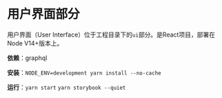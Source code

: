 # 用户界面部分

用户界面（User Interface）位于工程目录下的`ui`部分。是React项目，部署在Node V14+版本上。

**依赖**：graphql

**安装**：`NODE_ENV=development yarn install --no-cache`

**运行**：`yarn start` `yarn storybook --quiet`